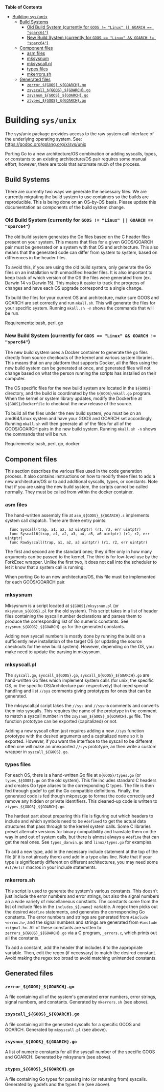 <!-- START doctoc generated TOC please keep comment here to allow auto update -->
<!-- DON'T EDIT THIS SECTION, INSTEAD RE-RUN doctoc TO UPDATE -->
**Table of Contents**

- [Building `sys/unix`](#building-sysunix)
  - [Build Systems](#build-systems)
    - [Old Build System (currently for `GOOS != "Linux" || GOARCH == "sparc64"`)](#old-build-system-currently-for-goos--linux--goarch--sparc64)
    - [New Build System (currently for `GOOS == "Linux" && GOARCH != "sparc64"`)](#new-build-system-currently-for-goos--linux--goarch--sparc64)
  - [Component files](#component-files)
    - [asm files](#asm-files)
    - [mksysnum](#mksysnum)
    - [mksyscall.pl](#mksyscallpl)
    - [types files](#types-files)
    - [mkerrors.sh](#mkerrorssh)
  - [Generated files](#generated-files)
    - [`zerror_${GOOS}_${GOARCH}.go`](#zerror_goos_goarchgo)
    - [`zsyscall_${GOOS}_${GOARCH}.go`](#zsyscall_goos_goarchgo)
    - [`zsysnum_${GOOS}_${GOARCH}.go`](#zsysnum_goos_goarchgo)
    - [`ztypes_${GOOS}_${GOARCH}.go`](#ztypes_goos_goarchgo)

<!-- END doctoc generated TOC please keep comment here to allow auto update -->

# Building `sys/unix`

The sys/unix package provides access to the raw system call interface of the
underlying operating system. See: https://godoc.org/golang.org/x/sys/unix

Porting Go to a new architecture/OS combination or adding syscalls, types, or
constants to an existing architecture/OS pair requires some manual effort;
however, there are tools that automate much of the process.

## Build Systems

There are currently two ways we generate the necessary files. We are currently
migrating the build system to use containers so the builds are reproducible.
This is being done on an OS-by-OS basis. Please update this documentation as
components of the build system change.

### Old Build System (currently for `GOOS != "Linux" || GOARCH == "sparc64"`)

The old build system generates the Go files based on the C header files
present on your system. This means that files
for a given GOOS/GOARCH pair must be generated on a system with that OS and
architecture. This also means that the generated code can differ from system
to system, based on differences in the header files.

To avoid this, if you are using the old build system, only generate the Go
files on an installation with unmodified header files. It is also important to
keep track of which version of the OS the files were generated from (ex.
Darwin 14 vs Darwin 15). This makes it easier to track the progress of changes
and have each OS upgrade correspond to a single change.

To build the files for your current OS and architecture, make sure GOOS and
GOARCH are set correctly and run `mkall.sh`. This will generate the files for
your specific system. Running `mkall.sh -n` shows the commands that will be run.

Requirements: bash, perl, go

### New Build System (currently for `GOOS == "Linux" && GOARCH != "sparc64"`)

The new build system uses a Docker container to generate the go files directly
from source checkouts of the kernel and various system libraries. This means
that on any platform that supports Docker, all the files using the new build
system can be generated at once, and generated files will not change based on
what the person running the scripts has installed on their computer.

The OS specific files for the new build system are located in the `${GOOS}`
directory, and the build is coordinated by the `${GOOS}/mkall.go` program. When
the kernel or system library updates, modify the Dockerfile at
`${GOOS}/Dockerfile` to checkout the new release of the source.

To build all the files under the new build system, you must be on an amd64/Linux
system and have your GOOS and GOARCH set accordingly. Running `mkall.sh` will
then generate all of the files for all of the GOOS/GOARCH pairs in the new build
system. Running `mkall.sh -n` shows the commands that will be run.

Requirements: bash, perl, go, docker

## Component files

This section describes the various files used in the code generation process.
It also contains instructions on how to modify these files to add a new
architecture/OS or to add additional syscalls, types, or constants. Note that
if you are using the new build system, the scripts cannot be called normally.
They must be called from within the docker container.

### asm files

The hand-written assembly file at `asm_${GOOS}_${GOARCH}.s` implements system
call dispatch. There are three entry points:
```
  func Syscall(trap, a1, a2, a3 uintptr) (r1, r2, err uintptr)
  func Syscall6(trap, a1, a2, a3, a4, a5, a6 uintptr) (r1, r2, err uintptr)
  func RawSyscall(trap, a1, a2, a3 uintptr) (r1, r2, err uintptr)
```
The first and second are the standard ones; they differ only in how many
arguments can be passed to the kernel. The third is for low-level use by the
ForkExec wrapper. Unlike the first two, it does not call into the scheduler to
let it know that a system call is running.

When porting Go to an new architecture/OS, this file must be implemented for
each GOOS/GOARCH pair.

### mksysnum

Mksysnum is a script located at `${GOOS}/mksysnum.pl` (or `mksysnum_${GOOS}.pl`
for the old system). This script takes in a list of header files containing the
syscall number declarations and parses them to produce the corresponding list of
Go numeric constants. See `zsysnum_${GOOS}_${GOARCH}.go` for the generated
constants.

Adding new syscall numbers is mostly done by running the build on a sufficiently
new installation of the target OS (or updating the source checkouts for the
new build system). However, depending on the OS, you make need to update the
parsing in mksysnum.

### mksyscall.pl

The `syscall.go`, `syscall_${GOOS}.go`, `syscall_${GOOS}_${GOARCH}.go` are
hand-written Go files which implement system calls (for unix, the specific OS,
or the specific OS/Architecture pair respectively) that need special handling
and list `//sys` comments giving prototypes for ones that can be generated.

The mksyscall.pl script takes the `//sys` and `//sysnb` comments and converts
them into syscalls. This requires the name of the prototype in the comment to
match a syscall number in the `zsysnum_${GOOS}_${GOARCH}.go` file. The function
prototype can be exported (capitalized) or not.

Adding a new syscall often just requires adding a new `//sys` function prototype
with the desired arguments and a capitalized name so it is exported. However, if
you want the interface to the syscall to be different, often one will make an
unexported `//sys` prototype, an then write a custom wrapper in
`syscall_${GOOS}.go`.

### types files

For each OS, there is a hand-written Go file at `${GOOS}/types.go` (or
`types_${GOOS}.go` on the old system). This file includes standard C headers and
creates Go type aliases to the corresponding C types. The file is then fed
through godef to get the Go compatible definitions. Finally, the generated code
is fed though mkpost.go to format the code correctly and remove any hidden or
private identifiers. This cleaned-up code is written to
`ztypes_${GOOS}_${GOARCH}.go`.

The hardest part about preparing this file is figuring out which headers to
include and which symbols need to be `#define`d to get the actual data
structures that pass through to the kernel system calls. Some C libraries
preset alternate versions for binary compatibility and translate them on the
way in and out of system calls, but there is almost always a `#define` that can
get the real ones.
See `types_darwin.go` and `linux/types.go` for examples.

To add a new type, add in the necessary include statement at the top of the
file (if it is not already there) and add in a type alias line. Note that if
your type is significantly different on different architectures, you may need
some `#if/#elif` macros in your include statements.

### mkerrors.sh

This script is used to generate the system's various constants. This doesn't
just include the error numbers and error strings, but also the signal numbers
an a wide variety of miscellaneous constants. The constants come from the list
of include files in the `includes_${uname}` variable. A regex then picks out
the desired `#define` statements, and generates the corresponding Go constants.
The error numbers and strings are generated from `#include <errno.h>`, and the
signal numbers and strings are generated from `#include <signal.h>`. All of
these constants are written to `zerrors_${GOOS}_${GOARCH}.go` via a C program,
`_errors.c`, which prints out all the constants.

To add a constant, add the header that includes it to the appropriate variable.
Then, edit the regex (if necessary) to match the desired constant. Avoid making
the regex too broad to avoid matching unintended constants.


## Generated files

### `zerror_${GOOS}_${GOARCH}.go`

A file containing all of the system's generated error numbers, error strings,
signal numbers, and constants. Generated by `mkerrors.sh` (see above).

### `zsyscall_${GOOS}_${GOARCH}.go`

A file containing all the generated syscalls for a specific GOOS and GOARCH.
Generated by `mksyscall.pl` (see above).

### `zsysnum_${GOOS}_${GOARCH}.go`

A list of numeric constants for all the syscall number of the specific GOOS
and GOARCH. Generated by mksysnum (see above).

### `ztypes_${GOOS}_${GOARCH}.go`

A file containing Go types for passing into (or returning from) syscalls.
Generated by godefs and the types file (see above).
